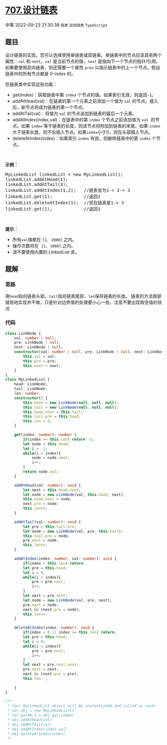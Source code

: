 # [707.设计链表](https://leetcode.cn/problems/design-linked-list)
<span class="diff diff-medium">中等</span>
2022-09-23 21:30:38 `链表` `双向链表` `TypeScript`
## 题目
<p>设计链表的实现。您可以选择使用单链表或双链表。单链表中的节点应该具有两个属性：<code>val</code>&nbsp;和&nbsp;<code>next</code>。<code>val</code>&nbsp;是当前节点的值，<code>next</code>&nbsp;是指向下一个节点的指针/引用。如果要使用双向链表，则还需要一个属性&nbsp;<code>prev</code>&nbsp;以指示链表中的上一个节点。假设链表中的所有节点都是 0-index 的。</p>

<p>在链表类中实现这些功能：</p>

<ul>
  <li>get(index)：获取链表中第&nbsp;<code>index</code>&nbsp;个节点的值。如果索引无效，则返回<code>-1</code>。</li>
  <li>addAtHead(val)：在链表的第一个元素之前添加一个值为&nbsp;<code>val</code>&nbsp;的节点。插入后，新节点将成为链表的第一个节点。</li>
  <li>addAtTail(val)：将值为&nbsp;<code>val</code> 的节点追加到链表的最后一个元素。</li>
  <li>addAtIndex(index,val)：在链表中的第&nbsp;<code>index</code>&nbsp;个节点之前添加值为&nbsp;<code>val</code>&nbsp; 的节点。如果&nbsp;<code>index</code>&nbsp;等于链表的长度，则该节点将附加到链表的末尾。如果 <code>index</code> 大于链表长度，则不会插入节点。如果<code>index</code>小于0，则在头部插入节点。</li>
  <li>deleteAtIndex(index)：如果索引&nbsp;<code>index</code> 有效，则删除链表中的第&nbsp;<code>index</code> 个节点。</li>
</ul>

<p>&nbsp;</p>

<p><strong>示例：</strong></p>

<pre>MyLinkedList linkedList = new MyLinkedList();
linkedList.addAtHead(1);
linkedList.addAtTail(3);
linkedList.addAtIndex(1,2);   //链表变为1-&gt; 2-&gt; 3
linkedList.get(1);            //返回2
linkedList.deleteAtIndex(1);  //现在链表是1-&gt; 3
linkedList.get(1);            //返回3
</pre>

<p>&nbsp;</p>

<p><strong>提示：</strong></p>

<ul>
  <li>所有<code>val</code>值都在&nbsp;<code>[1, 1000]</code>&nbsp;之内。</li>
  <li>操作次数将在&nbsp;&nbsp;<code>[1, 1000]</code>&nbsp;之内。</li>
  <li>请不要使用内置的 LinkedList 库。</li>
</ul>


## 题解
### 思路
用`head`指向链表头部，`tail`指向链表尾部，`len`保存链表的长度。
链表的方法按部就班地实现并不难，只是针对边界值的处理要小心一些，注意不要出现取空值的状况

### 代码
```typescript
class LinkNode {
    val: number | null;
    pre: LinkNode | null;
    next: LinkNode | null;
    constructor(val: number | null, pre: LinkNode | null, next: LinkNode | null) {
        this.val = val;
        this.pre = pre;
        this.next = next;
    }
}
class MyLinkedList {
    head: LinkNode;
    tail: LinkNode;
    len: number;
    constructor() {
        this.head = new LinkNode(null, null, null);
        this.tail = new LinkNode(null, null, null);
        this.head.next = this.tail;
        this.tail.pre = this.head;
        this.len = 0;
    }

    get(index: number): number {
        if(index >= this.len) return -1;
        let node = this.head;
        let i = -1;
        while(i < index){
            node = node.next;
            i++;
        }
        return node.val;
    }

    addAtHead(val: number): void {
        let next = this.head.next;
        let node = new LinkNode(val, this.head, next);
        this.head.next = node;
        next.pre = node;
        this.len++;
    }

    addAtTail(val: number): void {
        let pre = this.tail.pre;
        let node = new LinkNode(val, pre, this.tail);
        this.tail.pre = node;
        pre.next = node;
        this.len++;
    }

    addAtIndex(index: number, val: number): void {
        if(index > this.len) return;
        let pre = this.head;
        let i = 0;
        while(i < index){
            pre = pre.next;
            i++;
        }
        let next = pre.next;
        let node = new LinkNode(val, pre, next);
        pre.next = node;
        next && (next.pre = node);
        this.len++;
    }

    deleteAtIndex(index: number): void {
        if(index < 0 || index >= this.len) return;
        let pre = this.head;
        let i = 0;
        while(i < index){
            pre = pre.next;
            i++;
        }
        let next = pre.next.next;
        pre.next = next;
        next && (next.pre = pre);
        this.len--;
        
    }
}

/**
 * Your MyLinkedList object will be instantiated and called as such:
 * var obj = new MyLinkedList()
 * var param_1 = obj.get(index)
 * obj.addAtHead(val)
 * obj.addAtTail(val)
 * obj.addAtIndex(index,val)
 * obj.deleteAtIndex(index)
 */
```

